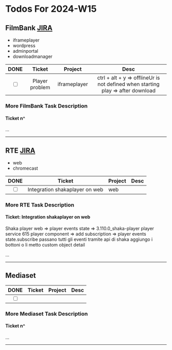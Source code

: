 # Todos For 2024-W15

## FilmBank [JIRA](https://fincons.atlassian.net/jira/software/projects/DDS/boards/9/timeline)

- iframeplayer
- wordpress
- adminportal
- downloadmanager

|                     DONE                      |     Ticket     | Project      |                                      Desc                                       |
| :-------------------------------------------: | :------------: | ------------ | :-----------------------------------------------------------------------------: |
| <input type="checkbox" unchecked id="b5a2b9"> | Player problem | iframeplayer | ctrl + alt + y => offlineUr is not defined when starting play => after download |

### More FilmBank Task Description

#### Ticket n^

...

---

## RTE [JIRA](https://ott-jira.finconsgroup.com/secure/RapidBoard.jspa?rapidView=1&projectKey=RTEBB&view=planning.nodetail&quickFilter=1)

- web
- chromecast

|                     DONE                      |             Ticket             | Project | Desc |
| :-------------------------------------------: | :----------------------------: | ------- | :--: |
| <input type="checkbox" unchecked id="64f445"> | Integration shakaplayer on web | web     |      |

### More RTE Task Description

#### Ticket: Integration shakaplayer on web

Shaka player web => player events state =>
3.110.0_shaka-player
player service 615
player component => add subscription => player events state.subscribe passano tutti gli eventi
tramite api di shaka aggiungo i bottoni o li metto custom
object detail

...

---

## Mediaset

|                     DONE                      | Ticket | Project | Desc |
| :-------------------------------------------: | :----: | ------- | :--: |
| <input type="checkbox" unchecked id="64f445"> |  []()  |         |      |

### More Mediaset Task Description

#### Ticket n^

...

---
